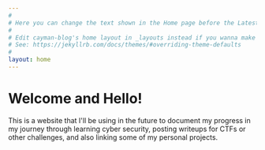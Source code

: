 ```yaml
---
#
# Here you can change the text shown in the Home page before the Latest Posts section.
#
# Edit cayman-blog's home layout in _layouts instead if you wanna make some changes
# See: https://jekyllrb.com/docs/themes/#overriding-theme-defaults
#
layout: home
---
```


# Welcome and Hello!

This is a website that I'll be using in the future to document my progress in my journey through learning cyber security, posting writeups for CTFs or other challenges, and also linking some of my personal projects.

